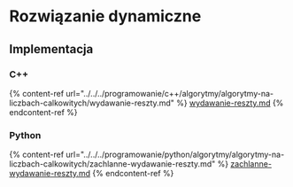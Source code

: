 # Rozwiązanie dynamiczne

## Implementacja

### C++

{% content-ref url="../../../programowanie/c++/algorytmy/algorytmy-na-liczbach-calkowitych/wydawanie-reszty.md" %}
[wydawanie-reszty.md](../../../programowanie/c++/algorytmy/algorytmy-na-liczbach-calkowitych/wydawanie-reszty.md)
{% endcontent-ref %}

### Python

{% content-ref url="../../../programowanie/python/algorytmy/algorytmy-na-liczbach-calkowitych/zachlanne-wydawanie-reszty.md" %}
[zachlanne-wydawanie-reszty.md](../../../programowanie/python/algorytmy/algorytmy-na-liczbach-calkowitych/zachlanne-wydawanie-reszty.md)
{% endcontent-ref %}
